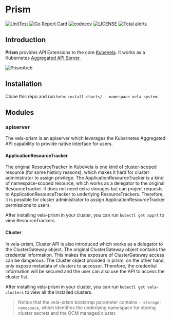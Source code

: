 # Prism
[![UnitTest](https://github.com/kubevela/prism/actions/workflows/unit-test.yml/badge.svg)](https://github.com/kubevela/prism/actions/workflows/unit-test.yml/badge.svg)
[![Go Report Card](https://goreportcard.com/badge/github.com/kubevela/prism)](https://goreportcard.com/report/github.com/kubevela/prism)
[![codecov](https://codecov.io/gh/kubevela/prism/branch/master/graph/badge.svg)](https://codecov.io/gh/kubevela/vela-prism)
[![LICENSE](https://img.shields.io/github/license/kubevela/prism.svg?style=flat-square)](/LICENSE)
[![Total alerts](https://img.shields.io/lgtm/alerts/g/kubevela/prism.svg?logo=lgtm&logoWidth=18)](https://lgtm.com/projects/g/kubevela/prism/alerts/)

## Introduction

**Prism** provides API Extensions to the core [KubeVela](https://github.com/kubevela/kubevela).
It works as a Kubernetes [Aggregated API Server](https://kubernetes.io/docs/concepts/extend-kubernetes/api-extension/apiserver-aggregation/).

![PrismArch](https://github.com/kubevela/prism/blob/master/hack/prism-arch.jpg)

## Installation

Clone this repo and run `helm install charts/ --namespace vela-system`.

## Modules

### apiserver

The vela-prism is an apiserver which leverages the Kubernetes Aggregated API capability to provide native interface for users.

#### ApplicationResourceTracker

The original ResourceTracker in KubeVela is one kind of cluster-scoped resource (for some history reasons), which makes it hard for cluster administrator to assign privilege.
The ApplicationResourceTracker is a kind of namespace-scoped resource, which works as a delegator to the original ResourceTracker.
It does not need extra storages but can project requests to ApplicationResourceTracker to underlying ResourceTrackers.
Therefore, it is possible for cluster administrator to assign ApplicationResourceTracker permissions to users.

After installing vela-prism in your cluster, you can run `kubectl get apprt` to view ResourceTrackers.

#### Cluster

In vela-prism, Cluster API is also introduced which works as a delegator to the ClusterGateway object.
The original ClusterGateway object contains the credential information.
This makes the exposure of ClusterGateway access can be dangerous.
The Cluster object provided in prism, on the other hand, only expose metadata of clusters to accessor.
Therefore, the credential information will be secured and the user can also use the API to access the cluster list.

After installing vela-prism in your cluster, you can run `kubectl get vela-clusters` to view all the installed clusters.

> Notice that the vela-prism bootstrap parameter contains `--storage-namespace`, which identifies the underlying namespace for storing cluster secrets and the OCM managed cluster.